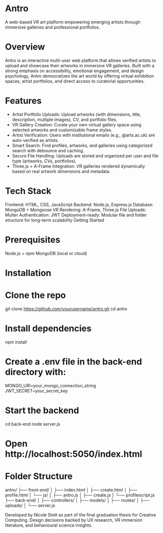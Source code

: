 # Antro

A web-based VR art platform empowering emerging artists through immersive galleries and professional portfolios.

# Overview

Antro is an interactive multi-user web platform that allows verified artists to upload and showcase their artworks in immersive VR galleries. Built with a strong emphasis on accessibility, emotional engagement, and design psychology, Antro democratizes the art world by offering virtual exhibition spaces, artist portfolios, and direct access to curatorial opportunities.

# Features

- Artist Portfolio Uploads: Upload artworks (with dimensions, title, description, multiple images), CV, and portfolio files.
- VR Gallery Creation: Curate your own virtual gallery space using selected artworks and customizable frame styles.
- Artist Verification: Users with institutional emails (e.g., @arts.ac.uk) are auto-verified as artists.
- Smart Search: Find profiles, artworks, and galleries using categorized search with debounce and caching.
- Secure File Handling: Uploads are stored and organized per user and file type (artworks, CVs, portfolios).
- Three.js + A-Frame Integration: VR galleries rendered dynamically based on real artwork dimensions and metadata.
  
# Tech Stack

Frontend: HTML, CSS, JavaScript
Backend: Node.js, Express.js
Database: MongoDB + Mongoose
VR Rendering: A-Frame, Three.js
File Uploads: Multer
Authentication: JWT
Deployment-ready: Modular file and folder structure for long-term scalability
Getting Started

# Prerequisites
Node.js + npm
MongoDB (local or cloud)

# Installation

# Clone the repo
git clone https://github.com/yourusername/antro.git
cd antro
# Install dependencies
npm install
# Create a .env file in the back-end directory with:
MONGO_URI=your_mongo_connection_string
JWT_SECRET=your_secret_key
# Start the backend
cd back-end
node server.js
# Open http://localhost:5050/index.html

# Folder Structure 
antro/
├── front-end/
│   ├── index.html
│   ├── create.html
│   ├── profile.html
│   └── js/
│       ├── antro.js
│       ├── create.js
│       └── profilescript.js
├── back-end/
│   ├── controllers/
│   ├── models/
│   ├── routes/
│   ├── uploads/
│   └── server.js

Developed by Nicole Stott as part of the final graduation thesis for Creative Computing.
Design decisions backed by UX research, VR immersion literature, and behavioural science insights.
